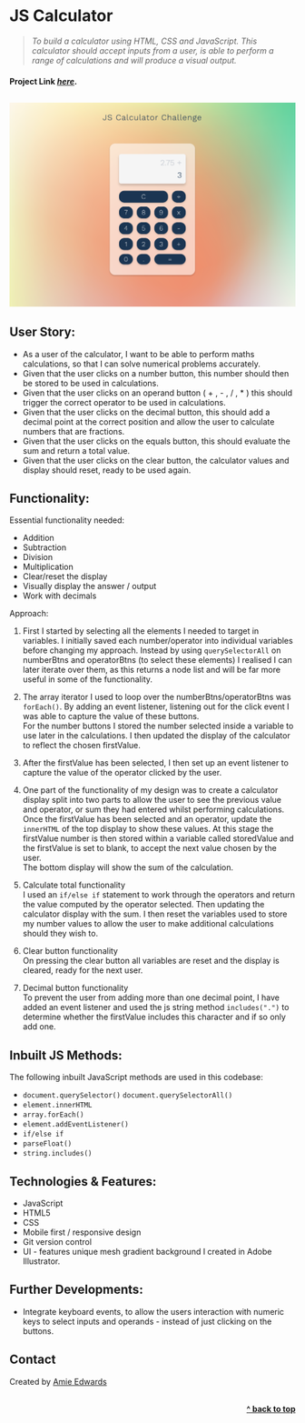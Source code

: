 # JS Calculator

> _To build a calculator using HTML, CSS and JavaScript. This calculator should accept inputs from a user, is able to perform a range of calculations and will produce a visual output._ </br>

#### Project Link [_here_](https://amiehannah.github.io/js-calculator/).

##

![Calculator Design](assets/js-calculator-screenshot.png)

## User Story:

- As a user of the calculator, I want to be able to perform maths calculations,
  so that I can solve numerical problems accurately.
- Given that the user clicks on a number button, this number should then be stored to be used in calculations.
- Given that the user clicks on an operand button ( + , - , / , \* ) this should trigger the correct operator to be used in calculations.
- Given that the user clicks on the decimal button, this should add a decimal point at the correct position and allow the user to calculate numbers that are fractions.
- Given that the user clicks on the equals button, this should evaluate the sum and return a total value.
- Given that the user clicks on the clear button, the calculator values and display should reset, ready to be used again.

## Functionality:

Essential functionality needed:
</br>

- Addition
- Subtraction
- Division
- Multiplication
- Clear/reset the display
- Visually display the answer / output
- Work with decimals

Approach:

1. First I started by selecting all the elements I needed to target in variables. I initially saved each number/operator into individual variables before changing my approach. Instead by using `querySelectorAll` on numberBtns and operatorBtns (to select these elements) I realised I can later iterate over them, as this returns a node list and will be far more useful in some of the functionality.

2. The array iterator I used to loop over the numberBtns/operatorBtns was `forEach()`. By adding an event listener, listening out for the click event I was able to capture the value of these buttons.
   </br> For the number buttons I stored the number selected inside a variable to use later in the calculations. I then updated the display of the calculator to reflect the chosen firstValue.

3. After the firstValue has been selected, I then set up an event listener to capture the value of the operator clicked by the user.

4. One part of the functionality of my design was to create a calculator display split into two parts to allow the user to see the previous value and operator, or sum they had entered whilst performing calculations. </br>
   Once the firstValue has been selected and an operator, update the `innerHTML` of the top display to show these values. At this stage the firstValue number is then stored within a variable called storedValue and the firstValue is set to blank, to accept the next value chosen by the user.
   </br> The bottom display will show the sum of the calculation.

5. Calculate total functionality
   </br>
   I used an `if/else if` statement to work through the operators and return the value computed by the operator selected. Then updating the calculator display with the sum. I then reset the variables used to store my number values to allow the user to make additional calculations should they wish to.

6. Clear button functionality
   </br>
   On pressing the clear button all variables are reset and the display is cleared, ready for the next user.

7. Decimal button functionality
   </br>
   To prevent the user from adding more than one decimal point, I have added an event listener and used the js string method `includes(".")` to determine whether the firstValue includes this character and if so only add one.

## Inbuilt JS Methods:

The following inbuilt JavaScript methods are used in this codebase:

- `document.querySelector()` `document.querySelectorAll()`
- `element.innerHTML`
- `array.forEach()`
- `element.addEventListener()`
- `if/else if`
- `parseFloat()`
- `string.includes()`

## Technologies & Features:

- JavaScript
- HTML5
- CSS
- Mobile first / responsive design
- Git version control
- UI - features unique mesh gradient background I created in Adobe Illustrator.

## Further Developments:

- Integrate keyboard events, to allow the users interaction with numeric keys to select inputs and operands - instead of just clicking on the buttons.

## Contact

Created by [Amie Edwards](mailto:amie.edwards17@gmail.com)

<br/>
<div align="right">
    <b><a href="#js-calculator"> ^ back to top</a></b>
</div>
<br/>
